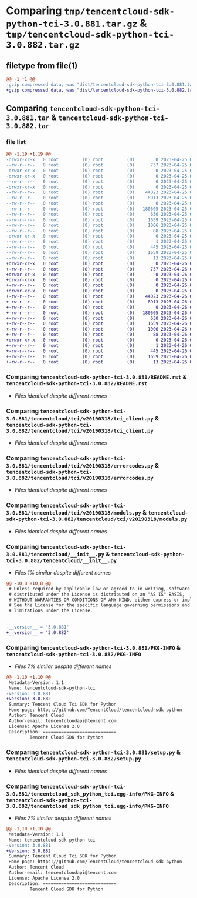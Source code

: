 # Comparing `tmp/tencentcloud-sdk-python-tci-3.0.881.tar.gz` & `tmp/tencentcloud-sdk-python-tci-3.0.882.tar.gz`

## filetype from file(1)

```diff
@@ -1 +1 @@
-gzip compressed data, was "dist/tencentcloud-sdk-python-tci-3.0.881.tar", last modified: Tue Apr 25 00:53:23 2023, max compression
+gzip compressed data, was "dist/tencentcloud-sdk-python-tci-3.0.882.tar", last modified: Wed Apr 26 03:47:22 2023, max compression
```

## Comparing `tencentcloud-sdk-python-tci-3.0.881.tar` & `tencentcloud-sdk-python-tci-3.0.882.tar`

### file list

```diff
@@ -1,19 +1,19 @@
-drwxr-xr-x   0 root         (0) root         (0)        0 2023-04-25 00:53:23.000000 tencentcloud-sdk-python-tci-3.0.881/
--rw-r--r--   0 root         (0) root         (0)      737 2023-04-25 00:53:23.000000 tencentcloud-sdk-python-tci-3.0.881/README.rst
-drwxr-xr-x   0 root         (0) root         (0)        0 2023-04-25 00:53:23.000000 tencentcloud-sdk-python-tci-3.0.881/tencentcloud/
-drwxr-xr-x   0 root         (0) root         (0)        0 2023-04-25 00:53:23.000000 tencentcloud-sdk-python-tci-3.0.881/tencentcloud/tci/
--rw-r--r--   0 root         (0) root         (0)        0 2023-04-25 00:53:23.000000 tencentcloud-sdk-python-tci-3.0.881/tencentcloud/tci/__init__.py
-drwxr-xr-x   0 root         (0) root         (0)        0 2023-04-25 00:53:23.000000 tencentcloud-sdk-python-tci-3.0.881/tencentcloud/tci/v20190318/
--rw-r--r--   0 root         (0) root         (0)    44023 2023-04-25 00:53:23.000000 tencentcloud-sdk-python-tci-3.0.881/tencentcloud/tci/v20190318/tci_client.py
--rw-r--r--   0 root         (0) root         (0)     8913 2023-04-25 00:53:23.000000 tencentcloud-sdk-python-tci-3.0.881/tencentcloud/tci/v20190318/errorcodes.py
--rw-r--r--   0 root         (0) root         (0)        0 2023-04-25 00:53:23.000000 tencentcloud-sdk-python-tci-3.0.881/tencentcloud/tci/v20190318/__init__.py
--rw-r--r--   0 root         (0) root         (0)   180605 2023-04-25 00:53:23.000000 tencentcloud-sdk-python-tci-3.0.881/tencentcloud/tci/v20190318/models.py
--rw-r--r--   0 root         (0) root         (0)      630 2023-04-25 00:53:23.000000 tencentcloud-sdk-python-tci-3.0.881/tencentcloud/__init__.py
--rw-r--r--   0 root         (0) root         (0)     1659 2023-04-25 00:53:23.000000 tencentcloud-sdk-python-tci-3.0.881/PKG-INFO
--rw-r--r--   0 root         (0) root         (0)     1006 2023-04-25 00:53:23.000000 tencentcloud-sdk-python-tci-3.0.881/setup.py
--rw-r--r--   0 root         (0) root         (0)       88 2023-04-25 00:53:23.000000 tencentcloud-sdk-python-tci-3.0.881/setup.cfg
-drwxr-xr-x   0 root         (0) root         (0)        0 2023-04-25 00:53:23.000000 tencentcloud-sdk-python-tci-3.0.881/tencentcloud_sdk_python_tci.egg-info/
--rw-r--r--   0 root         (0) root         (0)        1 2023-04-25 00:53:23.000000 tencentcloud-sdk-python-tci-3.0.881/tencentcloud_sdk_python_tci.egg-info/dependency_links.txt
--rw-r--r--   0 root         (0) root         (0)      445 2023-04-25 00:53:23.000000 tencentcloud-sdk-python-tci-3.0.881/tencentcloud_sdk_python_tci.egg-info/SOURCES.txt
--rw-r--r--   0 root         (0) root         (0)     1659 2023-04-25 00:53:23.000000 tencentcloud-sdk-python-tci-3.0.881/tencentcloud_sdk_python_tci.egg-info/PKG-INFO
--rw-r--r--   0 root         (0) root         (0)       13 2023-04-25 00:53:23.000000 tencentcloud-sdk-python-tci-3.0.881/tencentcloud_sdk_python_tci.egg-info/top_level.txt
+drwxr-xr-x   0 root         (0) root         (0)        0 2023-04-26 03:47:22.000000 tencentcloud-sdk-python-tci-3.0.882/
+-rw-r--r--   0 root         (0) root         (0)      737 2023-04-26 03:47:21.000000 tencentcloud-sdk-python-tci-3.0.882/README.rst
+drwxr-xr-x   0 root         (0) root         (0)        0 2023-04-26 03:47:22.000000 tencentcloud-sdk-python-tci-3.0.882/tencentcloud/
+drwxr-xr-x   0 root         (0) root         (0)        0 2023-04-26 03:47:22.000000 tencentcloud-sdk-python-tci-3.0.882/tencentcloud/tci/
+-rw-r--r--   0 root         (0) root         (0)        0 2023-04-26 03:47:21.000000 tencentcloud-sdk-python-tci-3.0.882/tencentcloud/tci/__init__.py
+drwxr-xr-x   0 root         (0) root         (0)        0 2023-04-26 03:47:22.000000 tencentcloud-sdk-python-tci-3.0.882/tencentcloud/tci/v20190318/
+-rw-r--r--   0 root         (0) root         (0)    44023 2023-04-26 03:47:22.000000 tencentcloud-sdk-python-tci-3.0.882/tencentcloud/tci/v20190318/tci_client.py
+-rw-r--r--   0 root         (0) root         (0)     8913 2023-04-26 03:47:22.000000 tencentcloud-sdk-python-tci-3.0.882/tencentcloud/tci/v20190318/errorcodes.py
+-rw-r--r--   0 root         (0) root         (0)        0 2023-04-26 03:47:22.000000 tencentcloud-sdk-python-tci-3.0.882/tencentcloud/tci/v20190318/__init__.py
+-rw-r--r--   0 root         (0) root         (0)   180605 2023-04-26 03:47:22.000000 tencentcloud-sdk-python-tci-3.0.882/tencentcloud/tci/v20190318/models.py
+-rw-r--r--   0 root         (0) root         (0)      630 2023-04-26 03:47:21.000000 tencentcloud-sdk-python-tci-3.0.882/tencentcloud/__init__.py
+-rw-r--r--   0 root         (0) root         (0)     1659 2023-04-26 03:47:22.000000 tencentcloud-sdk-python-tci-3.0.882/PKG-INFO
+-rw-r--r--   0 root         (0) root         (0)     1006 2023-04-26 03:47:21.000000 tencentcloud-sdk-python-tci-3.0.882/setup.py
+-rw-r--r--   0 root         (0) root         (0)       88 2023-04-26 03:47:22.000000 tencentcloud-sdk-python-tci-3.0.882/setup.cfg
+drwxr-xr-x   0 root         (0) root         (0)        0 2023-04-26 03:47:22.000000 tencentcloud-sdk-python-tci-3.0.882/tencentcloud_sdk_python_tci.egg-info/
+-rw-r--r--   0 root         (0) root         (0)        1 2023-04-26 03:47:22.000000 tencentcloud-sdk-python-tci-3.0.882/tencentcloud_sdk_python_tci.egg-info/dependency_links.txt
+-rw-r--r--   0 root         (0) root         (0)      445 2023-04-26 03:47:22.000000 tencentcloud-sdk-python-tci-3.0.882/tencentcloud_sdk_python_tci.egg-info/SOURCES.txt
+-rw-r--r--   0 root         (0) root         (0)     1659 2023-04-26 03:47:22.000000 tencentcloud-sdk-python-tci-3.0.882/tencentcloud_sdk_python_tci.egg-info/PKG-INFO
+-rw-r--r--   0 root         (0) root         (0)       13 2023-04-26 03:47:22.000000 tencentcloud-sdk-python-tci-3.0.882/tencentcloud_sdk_python_tci.egg-info/top_level.txt
```

### Comparing `tencentcloud-sdk-python-tci-3.0.881/README.rst` & `tencentcloud-sdk-python-tci-3.0.882/README.rst`

 * *Files identical despite different names*

### Comparing `tencentcloud-sdk-python-tci-3.0.881/tencentcloud/tci/v20190318/tci_client.py` & `tencentcloud-sdk-python-tci-3.0.882/tencentcloud/tci/v20190318/tci_client.py`

 * *Files identical despite different names*

### Comparing `tencentcloud-sdk-python-tci-3.0.881/tencentcloud/tci/v20190318/errorcodes.py` & `tencentcloud-sdk-python-tci-3.0.882/tencentcloud/tci/v20190318/errorcodes.py`

 * *Files identical despite different names*

### Comparing `tencentcloud-sdk-python-tci-3.0.881/tencentcloud/tci/v20190318/models.py` & `tencentcloud-sdk-python-tci-3.0.882/tencentcloud/tci/v20190318/models.py`

 * *Files identical despite different names*

### Comparing `tencentcloud-sdk-python-tci-3.0.881/tencentcloud/__init__.py` & `tencentcloud-sdk-python-tci-3.0.882/tencentcloud/__init__.py`

 * *Files 1% similar despite different names*

```diff
@@ -10,8 +10,8 @@
 # Unless required by applicable law or agreed to in writing, software
 # distributed under the License is distributed on an "AS IS" BASIS,
 # WITHOUT WARRANTIES OR CONDITIONS OF ANY KIND, either express or implied.
 # See the License for the specific language governing permissions and
 # limitations under the License.
 
 
-__version__ = '3.0.881'
+__version__ = '3.0.882'
```

### Comparing `tencentcloud-sdk-python-tci-3.0.881/PKG-INFO` & `tencentcloud-sdk-python-tci-3.0.882/PKG-INFO`

 * *Files 7% similar despite different names*

```diff
@@ -1,10 +1,10 @@
 Metadata-Version: 1.1
 Name: tencentcloud-sdk-python-tci
-Version: 3.0.881
+Version: 3.0.882
 Summary: Tencent Cloud Tci SDK for Python
 Home-page: https://github.com/TencentCloud/tencentcloud-sdk-python
 Author: Tencent Cloud
 Author-email: tencentcloudapi@tencent.com
 License: Apache License 2.0
 Description: ============================
         Tencent Cloud SDK for Python
```

### Comparing `tencentcloud-sdk-python-tci-3.0.881/setup.py` & `tencentcloud-sdk-python-tci-3.0.882/setup.py`

 * *Files identical despite different names*

### Comparing `tencentcloud-sdk-python-tci-3.0.881/tencentcloud_sdk_python_tci.egg-info/PKG-INFO` & `tencentcloud-sdk-python-tci-3.0.882/tencentcloud_sdk_python_tci.egg-info/PKG-INFO`

 * *Files 7% similar despite different names*

```diff
@@ -1,10 +1,10 @@
 Metadata-Version: 1.1
 Name: tencentcloud-sdk-python-tci
-Version: 3.0.881
+Version: 3.0.882
 Summary: Tencent Cloud Tci SDK for Python
 Home-page: https://github.com/TencentCloud/tencentcloud-sdk-python
 Author: Tencent Cloud
 Author-email: tencentcloudapi@tencent.com
 License: Apache License 2.0
 Description: ============================
         Tencent Cloud SDK for Python
```

